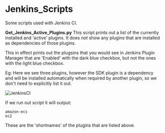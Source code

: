 # Jenkins_Scripts

Some scripts used with Jenkins CI.

__Get_Jenkins_Active_Plugins.py__
This script prints out a list of the currently installed and 'active' plugins. It does _not_ show any plugins that are installed as dependencies of those plugins. 

This in effect prints out the plugsins that you would see in Jenkins Plugin Manager that are 'Enabled' with the dark blue checkbox, but not the ones with the light blue checkbox.

Eg: Here we see three plugins, however the SDK plugin is a dependency and will be installed automatically when required by another plugin, so we don't need to explicitly list it out.

![JenkinsCI](https://i.imgur.com/6WUnP6M.png)


If we run out script it will output:
```
amazon-ecs
ec2
```
These are the 'shortnames' of the plugins that are listed above.

